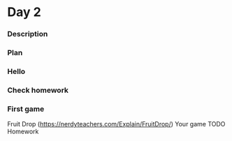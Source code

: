 # Day 2

### Description

### Plan

### Hello

### Check homework

### First game

Fruit Drop (https://nerdyteachers.com/Explain/FruitDrop/)
Your game
TODO
Homework
